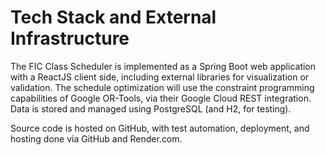 # Tech Stack and External Infrastructure

The FIC Class Scheduler is implemented as a Spring Boot web application with a ReactJS client side, including external libraries for visualization or validation. The schedule optimization will use the constraint programming capabilities of Google OR-Tools, via their Google Cloud REST integration. Data is stored and managed using PostgreSQL (and H2, for testing).

Source code is hosted on GitHub, with test automation, deployment, and hosting done via GitHub and Render.com.
